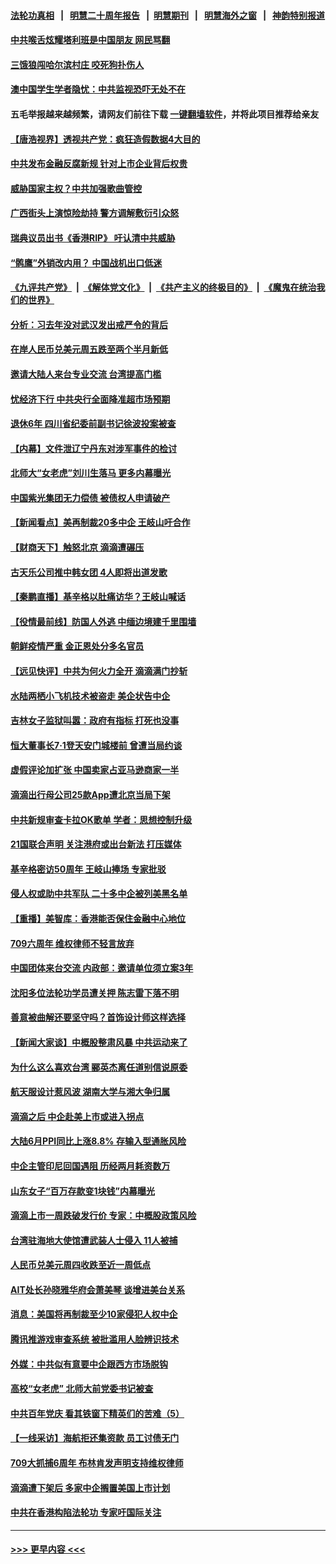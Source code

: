 #### [法轮功真相](https://github.com/gfw-breaker/truth/blob/master/README.md?t=0) &nbsp;&nbsp;|&nbsp;&nbsp; [明慧二十周年报告](https://github.com/gfw-breaker/mh-reports/blob/master/README.md?t=0) &nbsp;&nbsp;|&nbsp;&nbsp;[明慧期刊](https://github.com/gfw-breaker/mh-qikan) &nbsp;&nbsp;|&nbsp;&nbsp; [明慧海外之窗](https://github.com/gfw-breaker/mh-news/blob/master/README.md?t=0) &nbsp;&nbsp;|&nbsp;&nbsp; [神韵特别报道](https://github.com/gfw-breaker/mh-news/blob/master/shenyun.md?t=0)
#### [中共喉舌炫耀塔利班是中国朋友 网民骂翻](../pages/nsc413/n13080913.md?t=07110251) 
#### [三饿狼闯哈尔滨村庄 咬死狗扑伤人](../pages/nsc413/n13080861.md?t=07110251) 
#### [澳中国学生学者隐忧：中共监视恐吓无处不在](../pages/nsc413/n13080804.md?t=07110251) 
#### 五毛举报越来越频繁，请网友们前往下载 [一键翻墙软件](https://github.com/gfw-breaker/ssr-accounts)，并将此项目推荐给亲友
#### [【唐浩视界】透视共产党：疯狂造假数据4大目的](../pages/nsc413/n13080590.md?t=07110251) 
#### [中共发布金融反腐新规 针对上市企业背后权贵](../pages/nsc413/n13080390.md?t=07110251) 
#### [威胁国家主权？中共加强歌曲管控](../pages/nsc413/n13079941.md?t=07110251) 
#### [广西街头上演惊险劫持 警方调解敷衍引众怒](../pages/nsc413/n13080502.md?t=07110251) 
#### [瑞典议员出书《香港RIP》 吁认清中共威胁](../pages/nsc413/n13080532.md?t=07110251) 
#### [“鹘鹰”外销改内用？ 中国战机出口低迷](../pages/nsc413/n13080442.md?t=07110251) 
#### [《九评共产党》](https://github.com/begood0513/9ping.md/blob/master/README.md) &nbsp;|&nbsp; [《解体党文化》](../../../../jtdwh.md/blob/master/README.md)  &nbsp;|&nbsp; [《共产主义的终极目的》](../../../../gczydzjmd.md/blob/master/README.md) &nbsp;|&nbsp; [《魔鬼在统治我们的世界》](../../../../mgztzwmdsj.md/blob/master/README.md) 
#### [分析：习去年没对武汉发出戒严令的背后](../pages/nsc413/n13080421.md?t=07110251) 
#### [在岸人民币兑美元周五跌至两个半月新低](../pages/nsc413/n13080301.md?t=07110251) 
#### [邀请大陆人来台专业交流 台湾提高门槛](../pages/nsc413/n13080076.md?t=07110251) 
#### [忧经济下行 中共央行全面降准超市场预期](../pages/nsc413/n13080279.md?t=07110251) 
#### [退休6年 四川省纪委前副书记徐波投案被查](../pages/nsc413/n13080122.md?t=07110251) 
#### [【内幕】文件泄辽宁丹东对涉军事件的检讨](../pages/nsc413/n13076558.md?t=07110251) 
#### [北师大“女老虎”刘川生落马 更多内幕曝光](../pages/nsc413/n13079924.md?t=07110251) 
#### [中国紫光集团无力偿债 被债权人申请破产](../pages/nsc413/n13079982.md?t=07110251) 
#### [【新闻看点】美再制裁20多中企 王岐山吁合作](../pages/nsc413/n13079627.md?t=07110251) 
#### [【财商天下】触怒北京 滴滴遭碾压](../pages/nsc413/n13078642.md?t=07110251) 
#### [古天乐公司推中韩女团 4人即将出道发歌](../pages/nsc413/n13079541.md?t=07110251) 
#### [【秦鹏直播】基辛格以肚痛访华？王岐山喊话](../pages/nsc413/n13079633.md?t=07110251) 
#### [【役情最前线】防国人外逃 中缅边境建千里围墙](../pages/nsc413/n13079519.md?t=07110251) 
#### [朝鲜疫情严重 金正恩处分多名官员](../pages/nsc413/n13079673.md?t=07110251) 
#### [【远见快评】中共为何火力全开 滴滴满门抄斩](../pages/nsc413/n13079403.md?t=07110251) 
#### [水陆两栖小飞机技术被盗走 美企状告中企](../pages/nsc413/n13079547.md?t=07110251) 
#### [吉林女子监狱叫嚣：政府有指标 打死也没事](../pages/nsc413/n13077655.md?t=07110251) 
#### [恒大董事长7‧1登天安门城楼前 曾遭当局约谈](../pages/nsc413/n13079100.md?t=07110251) 
#### [虚假评论加扩张 中国卖家占亚马逊商家一半](../pages/nsc413/n13078821.md?t=07110251) 
#### [滴滴出行母公司25款App遭北京当局下架](../pages/nsc413/n13079273.md?t=07110251) 
#### [中共新规审查卡拉OK歌单 学者：思想控制升级](../pages/nsc413/n13079135.md?t=07110251) 
#### [21国联合声明 关注港府或出台新法 打压媒体](../pages/nsc413/n13079359.md?t=07110251) 
#### [基辛格密访50周年 王岐山捧场 专家批驳](../pages/nsc413/n13079318.md?t=07110251) 
#### [侵人权或助中共军队 二十多中企被列美黑名单](../pages/nsc413/n13078922.md?t=07110251) 
#### [【重播】美智库：香港能否保住金融中心地位](../pages/nsc413/n12980815.md?t=07110251) 
#### [709六周年 维权律师不轻言放弃](../pages/nsc413/n13079118.md?t=07110251) 
#### [中国团体来台交流 内政部：邀请单位须立案3年](../pages/nsc413/n13079084.md?t=07110251) 
#### [沈阳多位法轮功学员遭关押 陈志雷下落不明](../pages/nsc413/n13078423.md?t=07110251) 
#### [善意被曲解还要坚守吗？首饰设计师这样选择](../pages/nsc413/n13077575.md?t=07110251) 
#### [【新闻大家谈】中概股整肃风暴 中共运动来了](../pages/nsc413/n13078640.md?t=07110251) 
#### [为什么这么喜欢台湾 郦英杰离任道别信说原委](../pages/nsc413/n13078345.md?t=07110251) 
#### [航天服设计惹风波 湖南大学与湘大争归属](../pages/nsc413/n13078424.md?t=07110251) 
#### [滴滴之后 中企赴美上市或进入拐点](../pages/nsc413/n13078412.md?t=07110251) 
#### [大陆6月PPI同比上涨8.8% 存输入型通胀风险](../pages/nsc413/n13077960.md?t=07110251) 
#### [中企主管印尼回国遇阻 历经两月耗资数万](../pages/nsc413/n13077238.md?t=07110251) 
#### [山东女子“百万存款变1块钱”内幕曝光](../pages/nsc413/n13078229.md?t=07110251) 
#### [滴滴上市一周跌破发行价 专家：中概股政策风险](../pages/nsc413/n13076620.md?t=07110251) 
#### [台湾驻海地大使馆遭武装人士侵入 11人被捕](../pages/nsc413/n13077919.md?t=07110251) 
#### [人民币兑美元周四收跌至近一周低点](../pages/nsc413/n13077510.md?t=07110251) 
#### [AIT处长孙晓雅华府会萧美琴 谈增进美台关系](../pages/nsc413/n13077845.md?t=07110251) 
#### [消息：美国将再制裁至少10家侵犯人权中企](../pages/nsc413/n13077699.md?t=07110251) 
#### [腾讯推游戏审查系统 被批滥用人脸辨识技术](../pages/nsc413/n13077634.md?t=07110251) 
#### [外媒：中共似有意要中企跟西方市场脱钩](../pages/nsc413/n13077540.md?t=07110251) 
#### [高校“女老虎” 北师大前党委书记被查](../pages/nsc413/n13077636.md?t=07110251) 
#### [中共百年党庆 看其铁窗下精英们的苦难（5）](../pages/nsc413/n13076766.md?t=07110251) 
#### [【一线采访】海航拒还集资款 员工讨债无门](../pages/nsc413/n13077608.md?t=07110251) 
#### [709大抓捕6周年 布林肯发声明支持维权律师](../pages/nsc413/n13077382.md?t=07110251) 
#### [滴滴遭下架后 多家中企搁置美国上市计划](../pages/nsc413/n13077377.md?t=07110251) 
#### [中共在香港构陷法轮功 专家吁国际关注](../pages/nsc413/n13077152.md?t=07110251) 

----
#### [ >>> 更早内容 <<< ](../indexes/nsc413-earlier.md)
